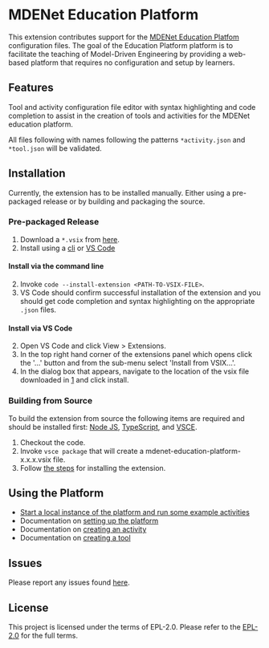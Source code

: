 # MDENet Education Platform
This extension contributes support for the [MDENet Education Platfom](https://github.com/mdenet/educationplatform-docker) configuration files. The goal of the Education Platform platform is to facilitate the teaching of Model-Driven Engineering by providing a web-based platform that requires no configuration and setup by learners. 

## Features
Tool and activity configuration file editor with syntax highlighting and code completion to assist in the creation of tools and activities for the MDENet education platform.

All files following with names following the patterns `*activity.json` and `*tool.json` will be validated.

## Installation
Currently, the extension has to be installed manually. Either using a pre-packaged release or by building and packaging the source.

### Pre-packaged Release
 1. Download a `*.vsix` from [here](https://github.com/mdenet/educationplatform-vscode/releases).
 2. Install using a [cli](#install-via-the-command-line) or [VS Code](#install-via-vs-code)

#### Install via the command line
 2. Invoke `code --install-extension <PATH-TO-VSIX-FILE>`. 
 3. VS Code should confirm successful installation of the extension and you should get code completion and syntax highlighting on the appropriate `.json` files.

#### Install via VS Code
 2. Open VS Code and click View > Extensions.
 3. In the top right hand corner of the extensions panel which opens click the '...' button and from the sub-menu select 'Install from VSIX...'.
 4. In the dialog box that appears, navigate to the location of the vsix file downloaded in [1](#pre-packaged-release) and click install.


### Building from Source
To build the extension from source the following items are required and should be installed first: [Node JS](https://nodejs.org/en), [TypeScript](https://www.typescriptlang.org/), and [VSCE](https://code.visualstudio.com/api/working-with-extensions/publishing-extension).

1. Checkout the code. 
2. Invoke `vsce package` that will create a mdenet-education-platform-x.x.x.vsix file.
3. Follow [the steps](#pre-packaged-release) for installing the extension.


## Using the Platform
- [Start a local instance of the platform and run some example activities](https://github.com/mdenet/educationplatform-docker)
- Documentation on [setting up the platform](https://github.com/mdenet/educationplatform/wiki/Setting-up-the-Platform)
- Documentation on [creating an activity](https://github.com/mdenet/educationplatform/wiki/Creating-an-Activity)
- Documentation on [creating a tool](https://github.com/mdenet/educationplatform/wiki/Adding-a-Tool)

## Issues
  Please report any issues found [here](https://github.com/mdenet/educationplatform-vscode/issues).


## License 
This project is licensed under the terms of EPL-2.0. Please refer to the [EPL-2.0](https://raw.githubusercontent.com/mdenet/educationplatform/main/LICENSE) for the full terms.
